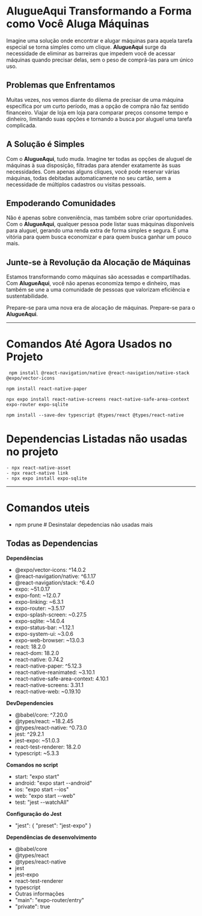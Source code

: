 # **AlugueAqui** Transformando a Forma como Você Aluga Máquinas

Imagine uma solução onde encontrar e alugar máquinas para aquela tarefa especial se torna simples como um clique. **AlugueAqui** surge da necessidade de eliminar as barreiras que impedem você de acessar máquinas quando precisar delas, sem o peso de comprá-las para um único uso.

## Problemas que Enfrentamos

Muitas vezes, nos vemos diante do dilema de precisar de uma máquina específica por um curto período, mas a opção de compra não faz sentido financeiro. Viajar de loja em loja para comparar preços consome tempo e dinheiro, limitando suas opções e tornando a busca por aluguel uma tarefa complicada.

## A Solução é Simples

Com o **AlugueAqui**, tudo muda. Imagine ter todas as opções de aluguel de máquinas à sua disposição, filtradas para atender exatamente às suas necessidades. Com apenas alguns cliques, você pode reservar várias máquinas, todas debitadas automaticamente no seu cartão, sem a necessidade de múltiplos cadastros ou visitas pessoais.

## Empoderando Comunidades

Não é apenas sobre conveniência, mas também sobre criar oportunidades. Com o **AlugueAqui**, qualquer pessoa pode listar suas máquinas disponíveis para aluguel, gerando uma renda extra de forma simples e segura. É uma vitória para quem busca economizar e para quem busca ganhar um pouco mais.

## Junte-se à Revolução da Alocação de Máquinas

Estamos transformando como máquinas são acessadas e compartilhadas. Com **AlugueAqui**, você não apenas economiza tempo e dinheiro, mas também se une a uma comunidade de pessoas que valorizam eficiência e sustentabilidade.

Prepare-se para uma nova era de alocação de máquinas. Prepare-se para o **AlugueAqui**.

---

# Comandos Até Agora Usados no Projeto

```
 npm install @react-navigation/native @react-navigation/native-stack @expo/vector-icons 
 ```
 ```
 npm install react-native-paper 
 ```
 ```
 npx expo install react-native-screens react-native-safe-area-context expo-router expo-sqlite

 ```
 ```
 npm install --save-dev typescript @types/react @types/react-native 
 ```


# Dependencias Listadas não usadas no projeto 
```
- npx react-native-asset
- npx react-native link
- npx expo install expo-sqlite
```

---
# Comandos uteis 

- npm prune # Desinstalar depedencias não usadas mais


## Todas as Dependencias 

**Dependências**
- @expo/vector-icons: ^14.0.2
- @react-navigation/native: ^6.1.17
- @react-navigation/stack: ^6.4.0
- expo: ~51.0.17
- expo-font: ~12.0.7
- expo-linking: ~6.3.1
- expo-router: ~3.5.17
- expo-splash-screen: ~0.27.5
- expo-sqlite: ~14.0.4
- expo-status-bar: ~1.12.1
- expo-system-ui: ~3.0.6
- expo-web-browser: ~13.0.3
- react: 18.2.0
- react-dom: 18.2.0
- react-native: 0.74.2
- react-native-paper: ^5.12.3
- react-native-reanimated: ~3.10.1
- react-native-safe-area-context: 4.10.1
- react-native-screens: 3.31.1
- react-native-web: ~0.19.10

**DevDependencies**
- @babel/core: ^7.20.0
- @types/react: ~18.2.45
- @types/react-native: ^0.73.0
- jest: ^29.2.1
- jest-expo: ~51.0.3
- react-test-renderer: 18.2.0
- typescript: ~5.3.3

**Comandos no script**
- start: "expo start"
- android: "expo start --android"
- ios: "expo start --ios"
- web: "expo start --web"
- test: "jest --watchAll"

**Configuração do Jest**
- "jest": { "preset": "jest-expo" }

**Dependências de desenvolvimento**
- @babel/core
- @types/react
- @types/react-native
- jest
- jest-expo
- react-test-renderer
- typescript
- Outras informações
- "main": "expo-router/entry"
- "private": true
 
